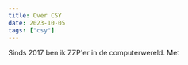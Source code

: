 ```yaml
---
title: Over CSY
date: 2023-10-05
tags: ["csy"]
---
```


Sinds 2017 ben ik ZZP'er in de computerwereld. Met
